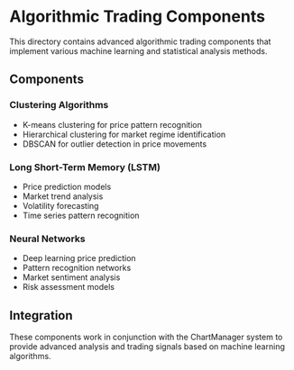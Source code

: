 # Algorithmic Trading Components

This directory contains advanced algorithmic trading components that implement various machine learning and statistical analysis methods.

## Components

### Clustering Algorithms
- K-means clustering for price pattern recognition
- Hierarchical clustering for market regime identification
- DBSCAN for outlier detection in price movements

### Long Short-Term Memory (LSTM)
- Price prediction models
- Market trend analysis
- Volatility forecasting
- Time series pattern recognition

### Neural Networks
- Deep learning price prediction
- Pattern recognition networks
- Market sentiment analysis
- Risk assessment models

## Integration
These components work in conjunction with the ChartManager system to provide advanced analysis and trading signals based on machine learning algorithms.